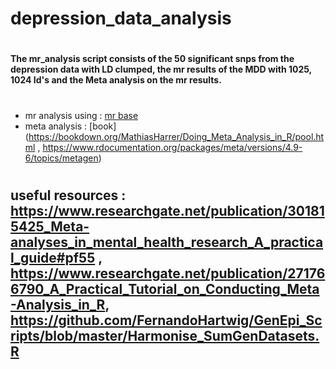 # depression_data_analysis
# 
#### The mr_analysis script consists of the 50 significant snps from the depression data with LD clumped, the mr results of the MDD with 1025, 1024 Id's and the Meta analysis on the mr results.   
# 
* mr analysis using : [mr base](http://www.mrbase.org/)
* meta analysis : [book](https://bookdown.org/MathiasHarrer/Doing_Meta_Analysis_in_R/pool.html , https://www.rdocumentation.org/packages/meta/versions/4.9-6/topics/metagen)
# 
## useful resources : https://www.researchgate.net/publication/301815425_Meta-analyses_in_mental_health_research_A_practical_guide#pf55 , https://www.researchgate.net/publication/271766790_A_Practical_Tutorial_on_Conducting_Meta-Analysis_in_R, https://github.com/FernandoHartwig/GenEpi_Scripts/blob/master/Harmonise_SumGenDatasets.R
